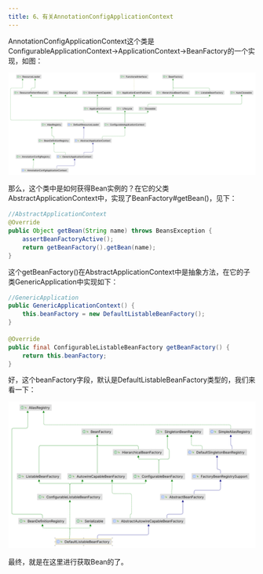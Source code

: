 ```yaml
---
title: 6、有关AnnotationConfigApplicationContext
---
```

AnnotationConfigApplicationContext这个类是ConfigurableApplicationContext->ApplicationContext->BeanFactory的一个实现，如图：

![1712221187940](image/annotation-config-application-context/1712221187940.png)

那么，这个类中是如何获得Bean实例的？在它的父类AbstractApplicationContext中，实现了BeanFactory#getBean()，见下：

```java
//AbstractApplicationContext
@Override
public Object getBean(String name) throws BeansException {
	assertBeanFactoryActive();
	return getBeanFactory().getBean(name);
}
```

这个getBeanFactory()在AbstractApplicationContext中是抽象方法，在它的子类GenericApplication中实现如下：

```java
//GenericApplication
public GenericApplicationContext() {
	this.beanFactory = new DefaultListableBeanFactory();
}

@Override
public final ConfigurableListableBeanFactory getBeanFactory() {
	return this.beanFactory;
}
```

好，这个beanFactory字段，默认是DefaultListableBeanFactory类型的，我们来看一下：

![1712221881453](image/annotation-config-application-context/1712221881453.png)

最终，就是在这里进行获取Bean的了。
